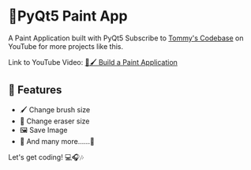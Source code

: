 # 🎨PyQt5 Paint App
A Paint Application built with PyQt5
Subscribe to [Tommy's Codebase](https://www.youtube.com/@tommys_codebase) on  YouTube for more projects like this.

Link to YouTube Video: [🎨🖌 Build a Paint Application](https://youtu.be/bGbIjQs1pV0)

## 🎈 Features
- 🖌 Change brush size
- 🎨 Change eraser size
- 🖼️ Save Image
- 🌹 And many more......🚀


 Let's get coding! 💻🎧🎶